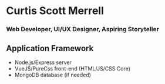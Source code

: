 # Curtis Scott Merrell
### Web Developer, UI/UX Designer, Aspiring Storyteller

## Application Framework
* Node.js/Express server
* VueJS/PureCss front-end (HTML/JS/CSS Core)
* MongoDB database (if needed)